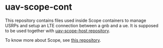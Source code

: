 # uav-scope-cont
This repository contains files used inside Scope containers to manage USRPs and setup an LTE connection between a gnb and a ue.
It is supposed to be used together with [uav-scope-host repository](https://github.com/pietrbr/uav-scope-host/).

To know more about Scope, see [this repository](https://github.com/wineslab/colosseum-scope).
